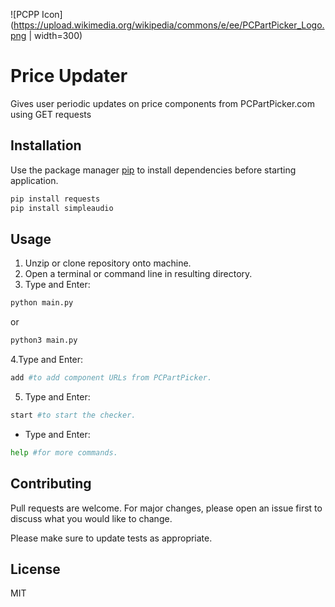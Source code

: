  ![PCPP Icon](https://upload.wikimedia.org/wikipedia/commons/e/ee/PCPartPicker_Logo.png | width=300)
# Price Updater

Gives user periodic updates on price components from PCPartPicker.com using GET requests

## Installation

Use the package manager [pip](https://pip.pypa.io/en/stable/) to install dependencies before starting application.

```bash
pip install requests
pip install simpleaudio
```

## Usage
1. Unzip or clone repository onto machine.
2. Open a terminal or command line in resulting directory.
3. Type and Enter:
```bash
python main.py
```
or 

```bash
python3 main.py
```
4.Type and Enter:
```bash
add #to add component URLs from PCPartPicker. 
```

5. Type and Enter:

```bash
start #to start the checker.
```


- Type and Enter:

```bash
help #for more commands.
```



## Contributing

Pull requests are welcome. For major changes, please open an issue first
to discuss what you would like to change.

Please make sure to update tests as appropriate.

## License
MIT
